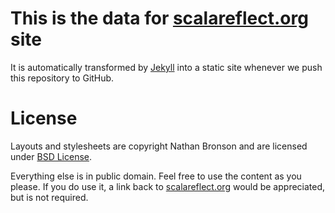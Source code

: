 This is the data for [scalareflect.org](http://scalareflect.org) site
=====================================================================

It is automatically transformed by [Jekyll](http://github.com/mojombo/jekyll) into a static site whenever we push this repository to GitHub.

License
=======

Layouts and stylesheets are copyright Nathan Bronson and are licensed under [BSD License](https://github.com/nbronson/scala-stm/blob/gh-pages/LICENSE.txt).

Everything else is in public domain. Feel free to use the content as you please. If you do use it, a link back to [scalareflect.org](http://scalareflect.org) would be appreciated, but is not required.

